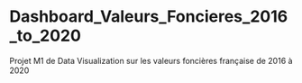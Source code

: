 # Dashboard_Valeurs_Foncieres_2016_to_2020
Projet M1 de Data Visualization sur les valeurs foncières française de 2016 à 2020
